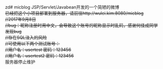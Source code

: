 zd# micblog
JSP/Servlet/Javabean开发的一个简陋的微博<br>
~~已经把这个小项目部署到服务器，请前往http://wulei.kim:8080/micblog<br>
//2017年9月8日<br>
//bug：昵称注册时用中文，会导致这个账号的昵称显示时乱码，感谢何佳成同学发现bug<br>
//存在SQL注入的风险
<br>
//可使用以下两个测试账号：
<br>
//用户名：usertest 密码：123456
<br>
//用户名：usertest2 密码：123456~~<br>
服务器停止维护
